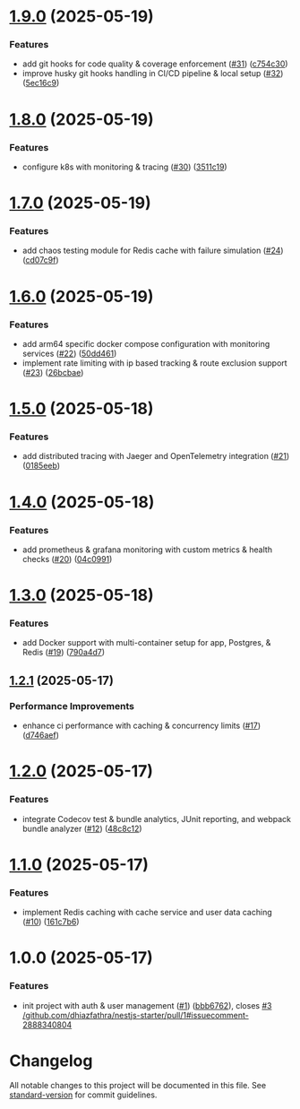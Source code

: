 # [1.9.0](https://github.com/dhiazfathra/nestjs-starter/compare/v1.8.0...v1.9.0) (2025-05-19)


### Features

* add git hooks for code quality & coverage enforcement ([#31](https://github.com/dhiazfathra/nestjs-starter/issues/31)) ([c754c30](https://github.com/dhiazfathra/nestjs-starter/commit/c754c30d72c2c71beb8299416a0dd48b96e1f32e))
* improve husky git hooks handling in CI/CD pipeline & local setup ([#32](https://github.com/dhiazfathra/nestjs-starter/issues/32)) ([5ec16c9](https://github.com/dhiazfathra/nestjs-starter/commit/5ec16c92d6072ca0c02061c13f87bfda6d38afbc))

# [1.8.0](https://github.com/dhiazfathra/nestjs-starter/compare/v1.7.0...v1.8.0) (2025-05-19)


### Features

* configure k8s with monitoring & tracing ([#30](https://github.com/dhiazfathra/nestjs-starter/issues/30)) ([3511c19](https://github.com/dhiazfathra/nestjs-starter/commit/3511c19cd06f2d8052cd07c9d61075f6a9829b9f))

# [1.7.0](https://github.com/dhiazfathra/nestjs-starter/compare/v1.6.0...v1.7.0) (2025-05-19)


### Features

* add chaos testing module for Redis cache with failure simulation ([#24](https://github.com/dhiazfathra/nestjs-starter/issues/24)) ([cd07c9f](https://github.com/dhiazfathra/nestjs-starter/commit/cd07c9f5912ab900cf047aeac72e1f9139a720b9))

# [1.6.0](https://github.com/dhiazfathra/nestjs-starter/compare/v1.5.0...v1.6.0) (2025-05-19)


### Features

* add arm64 specific docker compose configuration with monitoring services ([#22](https://github.com/dhiazfathra/nestjs-starter/issues/22)) ([50dd461](https://github.com/dhiazfathra/nestjs-starter/commit/50dd461ef1ef05dc7acb8f1634fba153992890f9))
* implement rate limiting with ip based tracking & route exclusion support ([#23](https://github.com/dhiazfathra/nestjs-starter/issues/23)) ([26bcbae](https://github.com/dhiazfathra/nestjs-starter/commit/26bcbae252775f99ffb2929704feb39933ce8042))

# [1.5.0](https://github.com/dhiazfathra/nestjs-starter/compare/v1.4.0...v1.5.0) (2025-05-18)


### Features

* add distributed tracing with Jaeger and OpenTelemetry integration ([#21](https://github.com/dhiazfathra/nestjs-starter/issues/21)) ([0185eeb](https://github.com/dhiazfathra/nestjs-starter/commit/0185eebae54cc9bb3b5694aeabcffa99a7d913c6))

# [1.4.0](https://github.com/dhiazfathra/nestjs-starter/compare/v1.3.0...v1.4.0) (2025-05-18)


### Features

* add prometheus & grafana monitoring with custom metrics & health checks ([#20](https://github.com/dhiazfathra/nestjs-starter/issues/20)) ([04c0991](https://github.com/dhiazfathra/nestjs-starter/commit/04c099107b4accce6f9a53b3ee5766b16648e01b))

# [1.3.0](https://github.com/dhiazfathra/nestjs-starter/compare/v1.2.1...v1.3.0) (2025-05-18)


### Features

* add Docker support with multi-container setup for app, Postgres, & Redis ([#19](https://github.com/dhiazfathra/nestjs-starter/issues/19)) ([790a4d7](https://github.com/dhiazfathra/nestjs-starter/commit/790a4d7a4ea3f069189da5dad1cfde0db7c2af06))

## [1.2.1](https://github.com/dhiazfathra/nestjs-starter/compare/v1.2.0...v1.2.1) (2025-05-17)


### Performance Improvements

* enhance ci performance with caching & concurrency limits ([#17](https://github.com/dhiazfathra/nestjs-starter/issues/17)) ([d746aef](https://github.com/dhiazfathra/nestjs-starter/commit/d746aef2906278a0e056b498622af7b682592d67))

# [1.2.0](https://github.com/dhiazfathra/nestjs-starter/compare/v1.1.0...v1.2.0) (2025-05-17)


### Features

* integrate Codecov test & bundle analytics, JUnit reporting, and webpack bundle analyzer ([#12](https://github.com/dhiazfathra/nestjs-starter/issues/12)) ([48c8c12](https://github.com/dhiazfathra/nestjs-starter/commit/48c8c128e4bc6af9da7876b8fcf60a875f45aedb))

# [1.1.0](https://github.com/dhiazfathra/nestjs-starter/compare/v1.0.0...v1.1.0) (2025-05-17)


### Features

* implement Redis caching with cache service and user data caching ([#10](https://github.com/dhiazfathra/nestjs-starter/issues/10)) ([161c7b6](https://github.com/dhiazfathra/nestjs-starter/commit/161c7b6c9ed6873a63054e6fbcdc999b42fe05f6))

# 1.0.0 (2025-05-17)


### Features

* init project with auth & user management ([#1](https://github.com/dhiazfathra/nestjs-starter/issues/1)) ([bbb6762](https://github.com/dhiazfathra/nestjs-starter/commit/bbb67625fc4c6f8e4d8078d3fe8ec411befc0f13)), closes [#3](https://github.com/dhiazfathra/nestjs-starter/issues/3) [/github.com/dhiazfathra/nestjs-starter/pull/1#issuecomment-2888340804](https://github.com//github.com/dhiazfathra/nestjs-starter/pull/1/issues/issuecomment-2888340804)

# Changelog

All notable changes to this project will be documented in this file. See [standard-version](https://github.com/conventional-changelog/standard-version) for commit guidelines.
